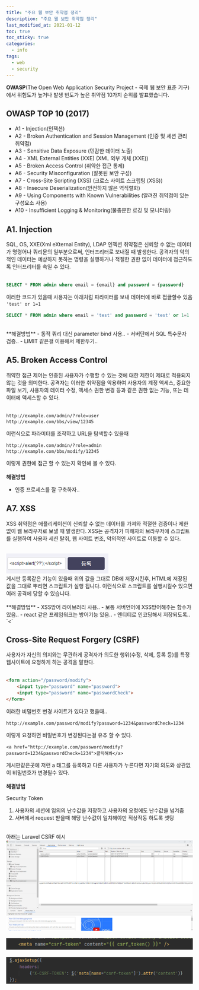 ```yaml
---
title: "주요 웹 보안 취약점 정리"
description: "주요 웹 보안 취약점 정리"
last_modified_at: 2021-01-12
toc: true
toc_sticky: true
categories:
  - info 
tags:
  - web
  - security
---
```


**OWASP**(The Open Web Application Security Project - 국제 웹 보안 표준 기구) 에서 위험도가 높거나 발생 빈도가 높은 취약점 10가지 순위를 발표했습니다.

## OWASP TOP 10 (2017)
- A1 - Injection(인젝션)
- A2 - Broken Authentication and Session Management (인증 및 세션 관리 취약점)
- A3 - Sensitive Data Exposure (민감한 데이터 노출)
- A4 - XML External Entities (XXE) (XML 외부 개체 (XXE))
- A5 - Broken Access Control (취약한 접근 통제)
- A6 - Security Misconfiguration (잘못된 보안 구성)
- A7 - Cross-Site Scripting (XSS) (크로스 사이트 스크립팅 (XSS))
- A8 - Insecure Deserialization(안전하지 않은 역직렬화)
- A9 - Using Components with Known Vulnerabilities (알려진 취약점이 있는 구성요소 사용)
- A10 - Insufficient Logging & Monitoring(불충분한 로깅 및 모니터링)

## A1. Injection
SQL, OS, XXE(Xml eXternal Entity), LDAP 인젝션 취약점은 신뢰할 수 없는 데이터가 명령어나 쿼리문의 일부분으로써, 인터프리터로 보내질 때 발생한다. 공격자의 악의적인 데이터는 예상하지 못하는 명령을 실행하거나 적절한 권한 없이 데이터에 접근하도록 인터프리터를 속일 수 있다.
<br><br>
```sql
SELECT * FROM admin where email = {email} and password = {password}
```
이러한 코드가 있을때 사용자는 아래처럼 파라미터를 보내 데이터에 바로 접글할수 있음 `'test' or 1=1`
```sql
SELECT * FROM admin where email = 'test' and password = 'test' or 1=1
```
<br>
**해결방법**
- 동적 쿼리 대신 parameter bind 사용..
- 서버단에서 SQL 특수문자 검증..
- LIMIT 같은걸 이용해서 제한두기..

## A5. Broken Access Control
취약한 접근 제어는 인증된 사용자가 수행할 수 있는 것에 대한 제한이 제대로 적용되지 않는 것을 의미한다. 공격자는 이러한 취약점을 악용하여 사용자의 계정 액세스, 중요한 파일 보기, 사용자의 데이터 수정, 액세스 권한 변경 등과 같은 권한 없는 기능, 또는 데이터에 액세스할 수 있다.
<br><br>
```
http://example.com/admin/?role=user
http://example.com/bbs/view/12345
```
이런식으로 파라미터를 조작하고 URL을 탐색할수 있을때
```
http://example.com/admin/?role=admin
http://example.com/bbs/modify/12345
```
이렇게 권한에 접근 할 수 있는지 확인해 볼 수 있다.
<br><br>
**해결방법**
- 인증 프로세스를 잘 구축하자.. 


## A7. XSS
XSS 취약점은 애플리케이션이 신뢰할 수 없는 데이터를 가져와 적절한 검증이나 제한 없이 웹 브라우저로 보낼 때 발생한다. XSS는 공격자가 피해자의 브라우저에 스크립트를 실행하여 사용자 세션 탈취, 웹 사이트 변조, 악의적인 사이트로 이동할 수 있다.
<br><br>

<a href="/assets/images/post/web-security-exp-1.png">
    <img src='/assets/images/post/web-security-exp-1.png'> 
</a>
<br>
게시판 등록같은 기능이 있을때 위의 값을 그대로 DB에 저장시킨후, HTML에 저장된 값을 그대로 뿌리면 스크립트가 실행 됩니다. 이런식으로 스크립트를 실행시킬수 있으면 여러 공격에 당할 수 있습니다.
<br><br>
**해결방법**
- XSS방어 라이브러리 사용..
- 보통 서버언어에 XSS방어해주는 함수가 있음..
- react 같은 프레임워크는 방어기능 있음..
- 엔티티로 인코딩해서 저장되도록.. `&lt;`

## Cross-Site Request Forgery (CSRF)
사용자가 자신의 의지와는 무관하게 공격자가 의도한 행위(수정, 삭제, 등록 등)를 특정 웹사이트에 요청하게 하는 공격을 말한다.
<br><br>

```html
<form action="/password/modify">
    <input type="password" name="password">
    <input type="password" name="passwordCheck">    
</form>
```
이러한 비밀번호 변경 사이트가 있다고 했을때..
```
http://example.com/password/modify?password=1234&passwordCheck=1234
```
이렇게 요청하면 비밀번호가 변경된다는걸 유추 할 수 있다.  
```
<a href="http://example.com/password/modify?password=1234&passwordCheck=1234">클릭해봐</a>
```
게시판같은곳에 저런 a 태그를 등록하고 다른 사용자가 누른다면 자기의 의도와 상관없이 비밀번호가 변경될수 있다.
<br><br>
**해결방법**

Security Token
1. 사용자의 세션에 임의의 난수값을 저장하고 사용자의 요청에도 난수값을 넘겨줌
2. 서버에서 request 받을때 해당 난수값이 일치해야만 적상작동 하도록 셋팅
<br><br>
   
아래는 Laravel CSRF 예시
<a href="/assets/images/post/web-security-exp-3.png">
   <img src='/assets/images/post/web-security-exp-3.png'>
</a>
<br><br>
<a href="/assets/images/post/web-security-exp-4.png">
    <img src='/assets/images/post/web-security-exp-4.png'>
</a>
<br><br>
<a href="/assets/images/post/web-security-exp-5.png">
    <img src='/assets/images/post/web-security-exp-5.png'>
</a>
